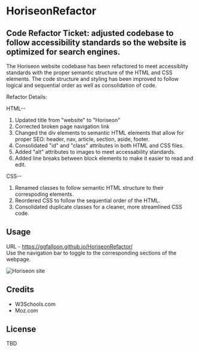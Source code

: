 # HoriseonRefactor

## Code Refactor Ticket: adjusted codebase to follow accessibility standards so the website is optimized for search engines.

The Horiseon website codebase has been refactored to meet accessiblity standards with the proper semantic structure of the HTML and CSS elements. The code structure and styling has been improved to follow logical and sequential order as well as consolidation of code.

Refactor Details:

HTML--
1. Updated title from "website" to "Horiseon"
2. Corrected broken page navigation link
2. Changed the div elements to semantic HTML elements that allow for proper SEO: header, nav, article, section, aside, footer.
3. Consolidated "id" and "class" attributes in both HTML and CSS files.
4. Added "alt" attributes to images to meet accessability standards.
5. Added line breaks between block elements to make it easier to read and edit.

CSS--
1. Renamed classes to follow semantic HTML structure to their correspoding elements.
2. Reordered CSS to follow the sequential order of the HTML.
3. Consolidated duplicate classes for a cleaner, more streamlined CSS code.

## Usage

URL - https://ggfalloon.github.io/HoriseonRefactor/  
Use the navigation bar to toggle to the corresponding sections of the webpage.

![Horiseon site](https://user-images.githubusercontent.com/71281652/96155704-db008780-0ed5-11eb-8e03-1ec995168536.png)


## Credits
* W3Schools.com
* Moz.com

## License
TBD






